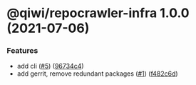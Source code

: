 # @qiwi/repocrawler-infra 1.0.0 (2021-07-06)


### Features

* add cli ([#5](https://github.com/qiwi/repocrawler/issues/5)) ([96734c4](https://github.com/qiwi/repocrawler/commit/96734c4973e10325ca183a045496ada7a4f0b49d))
* add gerrit, remove redundant packages ([#1](https://github.com/qiwi/repocrawler/issues/1)) ([f482c6d](https://github.com/qiwi/repocrawler/commit/f482c6df640dfad883b0be97ca6b0e0759c2a8ab))
